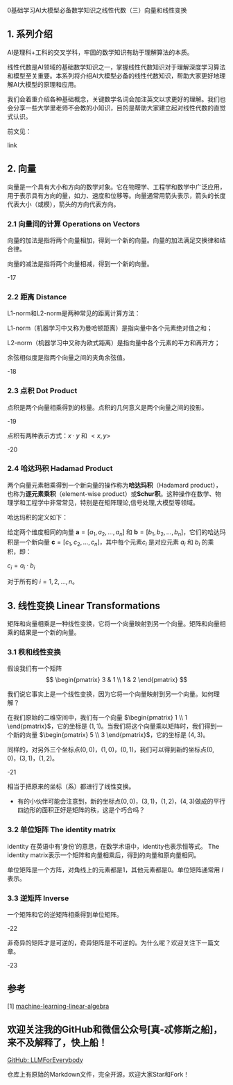 0基础学习AI大模型必备数学知识之线性代数（三）向量和线性变换

## 1. 系列介绍

AI是理科+工科的交叉学科，牢固的数学知识有助于理解算法的本质。

线性代数是AI领域的基础数学知识之一，掌握线性代数知识对于理解深度学习算法和模型至关重要。本系列将介绍AI大模型必备的线性代数知识，帮助大家更好地理解AI大模型的原理和应用。

我们会着重介绍各种基础概念，关键数学名词会加注英文以求更好的理解。我们也会分享一些大学里老师不会教的小知识，目的是帮助大家建立起对线性代数的直觉式认识。

前文见：

link

## 2. 向量

向量是一个具有大小和方向的数学对象。它在物理学、工程学和数学中广泛应用，用于表示具有方向的量，如力、速度和位移等。向量通常用箭头表示，箭头的长度代表大小（或模），箭头的方向代表方向。

### 2.1 向量间的计算 Operations on Vectors

向量的加法是指将两个向量相加，得到一个新的向量。向量的加法满足交换律和结合律。

向量的减法是指将两个向量相减，得到一个新的向量。

-17

### 2.2 距离 Distance

L1-norm和L2-norm是两种常见的距离计算方法：

L1-norm（机器学习中又称为曼哈顿距离）是指向量中各个元素绝对值之和；

L2-norm（机器学习中又称为欧式距离）是指向量中各个元素的平方和再开方；

余弦相似度是指两个向量之间的夹角余弦值。

-18

### 2.3 点积 Dot Product

点积是两个向量相乘得到的标量。点积的几何意义是两个向量之间的投影。

-19

点积有两种表示方式：$x·y$ 和 $<x,y>$

-20

### 2.4 哈达玛积 Hadamad Product

两个向量元素相乘得到一个新向量的操作称为**哈达玛积**（Hadamard product），也称为**逐元素乘积**（element-wise product）或**Schur积**。这种操作在数学、物理学和工程学中非常常见，特别是在矩阵理论,信号处理,大模型等领域。

哈达玛积的定义如下：

给定两个维度相同的向量 $\mathbf{a} = [a_1, a_2, \ldots, a_n]$ 和 $\mathbf{b} = [b_1, b_2, \ldots, b_n]$，它们的哈达玛积是一个新向量 $\mathbf{c} = [c_1, c_2, \ldots, c_n]$，其中每个元素$c_i$ 是对应元素 $a_i$ 和 $b_i$ 的乘积，即：

$c_i = a_i \cdot b_i$

对于所有的 $i = 1, 2, \ldots, n$。

## 3. 线性变换 Linear Transformations

矩阵和向量相乘是一种线性变换，它将一个向量映射到另一个向量。矩阵和向量相乘的结果是一个新的向量。

### 3.1 秩和线性变换

假设我们有一个矩阵
$$ 
\begin{pmatrix}
3 & 1  \\
1 & 2  
\end{pmatrix}
$$

我们说它事实上是一个线性变换，因为它将一个向量映射到另一个向量。如何理解？

在我们原始的二维空间中，我们有一个向量 $\begin{pmatrix} 1 \\ 1 \end{pmatrix}$，它的坐标是 $(1,1)$。当我们将这个向量乘以矩阵时，我们得到一个新的向量 $\begin{pmatrix} 5 \\ 3 \end{pmatrix}$，它的坐标是 $(4,3)$。


同样的，对另外三个坐标点$(0,0)$，$(1,0)$，$(0,1)$，我们可以得到新的坐标点$(0,0)$，$(3,1)$，$(1,2)$。

-21

相当于把原来的坐标（系）都进行了线性变换。

- 有的小伙伴可能会注意到，新的坐标点$(0,0)$，$(3,1)$，$(1,2)$，$(4,3)$做成的平行四边形的面积正好是矩阵的秩，这是个巧合吗？

### 3.2 单位矩阵 The identity matrix

identity 在英语中有‘身份’的意思，在数学术语中，identity也表示恒等式。 The identity matrix表示一个矩阵和向量相乘后，得到的向量和原向量相同。

单位矩阵是一个方阵，对角线上的元素都是1，其他元素都是0。单位矩阵通常用 $I$ 表示。

### 3.3 逆矩阵 Inverse

一个矩阵和它的逆矩阵相乘得到单位矩阵。

-22

非奇异的矩阵才是可逆的，奇异矩阵是不可逆的。为什么呢？欢迎关注下一篇文章。

-23

## 参考

[1] [machine-learning-linear-algebra](https://www.coursera.org/learn/machine-learning-linear-algebra/home/week/3)


## 欢迎关注我的GitHub和微信公众号[真-忒修斯之船]，来不及解释了，快上船！

[GitHub: LLMForEverybody](https://github.com/luhengshiwo/LLMForEverybody)

仓库上有原始的Markdown文件，完全开源，欢迎大家Star和Fork！